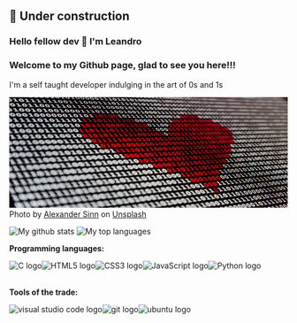 ## :construction: Under construction

### Hello fellow dev 👋 I'm Leandro
### Welcome to my Github page, glad to see you here!!!

I'm a self taught developer indulging in the art of 0s and 1s

<img alt="Do something great" src="binary_alexander_sinn_unplash.jpg" width="100%" height="200px"/>
Photo by <a href="https://unsplash.com/@swimstaralex?utm_source=unsplash&utm_medium=referral&utm_content=creditCopyText">Alexander Sinn</a> on <a href="https://unsplash.com/s/photos/binary-code?utm_source=unsplash&utm_medium=referral&utm_content=creditCopyText">Unsplash</a>

![My github stats](https://github-readme-stats.vercel.app/api?username=ldfracao&theme=blue-green)
![My top languages](https://github-readme-stats.vercel.app/api/top-langs/?username=ldfracao&theme=blue-green&layout=compact)

**Programming languages:**

<img align="left" alt="C logo" src="https://img.icons8.com/color/48/000000/c-programming.png" /> <img align="left" alt="HTML5 logo" src="https://img.icons8.com/color/48/000000/html-5--v1.png" /> <img align="left" alt="CSS3 logo" src="https://img.icons8.com/color/48/000000/css3.png" /> <img align="left" alt="JavaScript logo" src="https://img.icons8.com/color/48/000000/javascript.png" /> <img align="left" alt="Python logo" src="https://img.icons8.com/color/48/000000/python.png" />

<br />
<br />

**Tools of the trade:**

<img align="left" alt="visual studio code logo"  src="https://img.icons8.com/fluent/48/000000/visual-studio-code-2019.png" />
<a href="https://git-scm.com/" target="_blank"> <img align="left" alt="git logo"  src="https://img.icons8.com/color/48/000000/git.png"/> </a>
<img align="left" alt="ubuntu logo"  src="https://img.icons8.com/color/48/000000/ubuntu--v1.png"/>


<!--
- 🔭 I’m currently working on ...
- 🌱 I’m currently learning ...
- 👯 I’m looking to collaborate on ...
- 🤔 I’m looking for help with ...
- 💬 Ask me about ...
- 📫 How to reach me: ...
- 😄 Pronouns: ...
- ⚡ Fun fact: ...
-->
